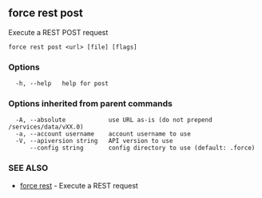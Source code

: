 ## force rest post

Execute a REST POST request

```
force rest post <url> [file] [flags]
```

### Options

```
  -h, --help   help for post
```

### Options inherited from parent commands

```
  -A, --absolute            use URL as-is (do not prepend /services/data/vXX.0)
  -a, --account username    account username to use
  -V, --apiversion string   API version to use
      --config string       config directory to use (default: .force)
```

### SEE ALSO

* [force rest](force_rest.md)	 - Execute a REST request

